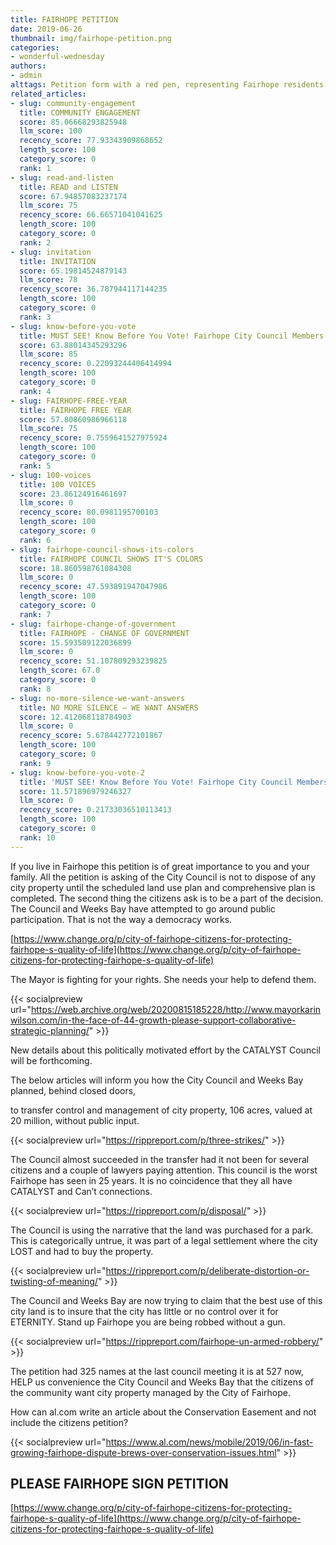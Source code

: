 ```yaml
---
title: FAIRHOPE PETITION
date: 2019-06-26
thumbnail: img/fairhope-petition.png
categories:
- wonderful-wednesday
authors:
- admin
alttags: Petition form with a red pen, representing Fairhope residents urging city council for public participation in land use dec...
related_articles:
- slug: community-engagement
  title: COMMUNITY ENGAGEMENT
  score: 85.06668293825948
  llm_score: 100
  recency_score: 77.93343909868652
  length_score: 100
  category_score: 0
  rank: 1
- slug: read-and-listen
  title: READ and LISTEN
  score: 67.94857083237174
  llm_score: 75
  recency_score: 66.66571041041625
  length_score: 100
  category_score: 0
  rank: 2
- slug: invitation
  title: INVITATION
  score: 65.19814524879143
  llm_score: 78
  recency_score: 36.787944117144235
  length_score: 100
  category_score: 0
  rank: 3
- slug: know-before-you-vote
  title: MUST SEE! Know Before You Vote! Fairhope City Council Members Ignore Public Concerns
  score: 63.88014345293296
  llm_score: 85
  recency_score: 0.22093244406414994
  length_score: 100
  category_score: 0
  rank: 4
- slug: FAIRHOPE-FREE-YEAR
  title: FAIRHOPE FREE YEAR
  score: 57.80860986966118
  llm_score: 75
  recency_score: 0.7559641527975924
  length_score: 100
  category_score: 0
  rank: 5
- slug: 100-voices
  title: 100 VOICES
  score: 23.86124916461697
  llm_score: 0
  recency_score: 80.0981195700103
  length_score: 100
  category_score: 0
  rank: 6
- slug: fairhope-council-shows-its-colors
  title: FAIRHOPE COUNCIL SHOWS IT'S COLORS
  score: 18.860598761084308
  llm_score: 0
  recency_score: 47.593891947047986
  length_score: 100
  category_score: 0
  rank: 7
- slug: fairhope-change-of-government
  title: FAIRHOPE - CHANGE OF GOVERNMENT
  score: 15.593509122036899
  llm_score: 0
  recency_score: 51.107809293239825
  length_score: 67.0
  category_score: 0
  rank: 8
- slug: no-more-silence-we-want-answers
  title: NO MORE SILENCE — WE WANT ANSWERS
  score: 12.412068118784903
  llm_score: 0
  recency_score: 5.678442772101867
  length_score: 100
  category_score: 0
  rank: 9
- slug: know-before-you-vote-2
  title: 'MUST SEE! Know Before You Vote! Fairhope City Council Members Ignore Public Concerns '
  score: 11.571896979246327
  llm_score: 0
  recency_score: 0.21733036510113413
  length_score: 100
  category_score: 0
  rank: 10
---
```

If you live in Fairhope this petition is of great importance to you and your family. All the petition is asking of the City Council is not to dispose of any city property until the scheduled land use plan and comprehensive plan is completed. The second thing the citizens ask is to be a part of the decision. The Council and Weeks Bay have attempted to go around public participation. That is not the way a democracy works.

[https://www.change.org/p/city-of-fairhope-citizens-for-protecting-fairhope-s-quality-of-life](https://www.change.org/p/city-of-fairhope-citizens-for-protecting-fairhope-s-quality-of-life)

The Mayor is fighting for your rights. She needs your help to defend them.

{{< socialpreview url="https://web.archive.org/web/20200815185228/http://www.mayorkarinwilson.com/in-the-face-of-44-growth-please-support-collaborative-strategic-planning/" >}}

New details about this politically motivated effort by the CATALYST Council will be forthcoming.

The below articles will inform you how the City Council and Weeks Bay planned, behind closed doors,

to transfer control and management of city property, 106 acres, valued at 20 million, without public input.

{{< socialpreview url="https://rippreport.com/p/three-strikes/" >}}

The Council almost succeeded in the transfer had it not been for several citizens and a couple of lawyers paying attention. This council is the worst Fairhope has seen in 25 years. It is no coincidence that they all have CATALYST and Can’t connections.

{{< socialpreview url="https://rippreport.com/p/disposal/" >}}

The Council is using the narrative that the land was purchased for a park. This is categorically untrue, it was part of a legal settlement where the city LOST and had to buy the property.

{{< socialpreview url="https://rippreport.com/p/deliberate-distortion-or-twisting-of-meaning/" >}}

The Council and Weeks Bay are now trying to claim that the best use of this city land is to insure that the city has little or no control over it for ETERNITY. Stand up Fairhope you are being robbed without a gun.

{{< socialpreview url="https://rippreport.com/fairhope-un-armed-robbery/" >}}

The petition had 325 names at the last council meeting it is at 527 now, HELP us convenience the City Council and Weeks Bay that the citizens of the community want city property managed by the City of Fairhope.

How can al.com write an article about the Conservation Easement and not include the citizens petition?

{{< socialpreview url="https://www.al.com/news/mobile/2019/06/in-fast-growing-fairhope-dispute-brews-over-conservation-issues.html" >}}

## PLEASE FAIRHOPE SIGN PETITION

[https://www.change.org/p/city-of-fairhope-citizens-for-protecting-fairhope-s-quality-of-life](https://www.change.org/p/city-of-fairhope-citizens-for-protecting-fairhope-s-quality-of-life)
